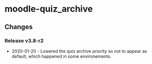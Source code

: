 moodle-quiz_archive
=========================

Changes
-------

### Release v3.8-r2

* 2020-01-20 - Lowered the quiz archive priority so not to appear as default, which happened in some environements.
